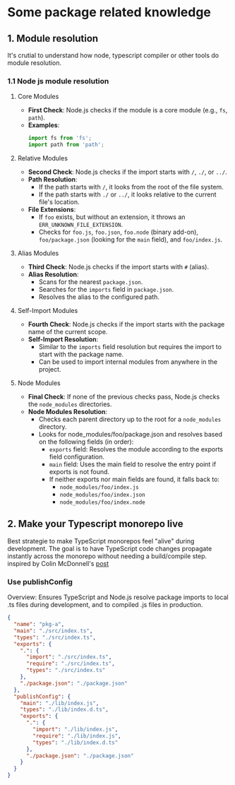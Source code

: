 # Some package related knowledge

## 1. Module resolution
It's crutial to understand how node, typescript compiler or other tools do module resolution.

### 1.1 Node js module resolution

1. Core Modules
   - **First Check**: Node.js checks if the module is a core module (e.g., `fs`, `path`).
   - **Examples**:
     ```javascript
     import fs from 'fs';
     import path from 'path';
     ```

2. Relative Modules
   - **Second Check**: Node.js checks if the import starts with `/`, `./`, or `../`.
   - **Path Resolution**:
     - If the path starts with `/`, it looks from the root of the file system.
     - If the path starts with `./` or `../`, it looks relative to the current file's location.
   - **File Extensions**:
     - If `foo` exists, but without an extension, it throws an `ERR_UNKNOWN_FILE_EXTENSION`.
     - Checks for `foo.js`, `foo.json`, `foo.node` (binary add-on), `foo/package.json` (looking for the `main` field), and `foo/index.js`.

3. Alias Modules
   - **Third Check**: Node.js checks if the import starts with `#` (alias).
   - **Alias Resolution**:
     - Scans for the nearest `package.json`.
     - Searches for the `imports` field in `package.json`.
     - Resolves the alias to the configured path.

4. Self-Import Modules
   - **Fourth Check**: Node.js checks if the import starts with the package name of the current scope.
   - **Self-Import Resolution**:
     - Similar to the `imports` field resolution but requires the import to start with the package name.
     - Can be used to import internal modules from anywhere in the project.

5. Node Modules
   - **Final Check**: If none of the previous checks pass, Node.js checks the `node_modules` directories.
   - **Node Modules Resolution**:
     - Checks each parent directory up to the root for a `node_modules` directory.
     - Looks for node_modules/foo/package.json and resolves based on the following fields (in order):
        - `exports` field: Resolves the module according to the exports field configuration.
        - `main` field: Uses the main field to resolve the entry point if exports is not found.
        - If neither exports nor main fields are found, it falls back to:
          - `node_modules/foo/index.js`
          - `node_modules/foo/index.json`
          - `node_modules/foo/index.node`
## 2. Make your Typescript monorepo live
Best strategie to make TypeScript monorepos feel "alive" during development. The goal is to have TypeScript code changes propagate instantly across the monorepo without needing a build/compile step. 
inspired by Colin McDonnell's [post](https://colinhacks.com/essays/live-types-typescript-monorepo)

### Use publishConfig
Overview: Ensures TypeScript and Node.js resolve package imports to local .ts files during development, and to compiled .js files in production.

```json
{
  "name": "pkg-a",
  "main": "./src/index.ts",
  "types": "./src/index.ts",
  "exports": {
    ".": {
      "import": "./src/index.ts",
      "require": "./src/index.ts",
      "types": "./src/index.ts"
    },
    "./package.json": "./package.json"
  },
  "publishConfig": {
    "main": "./lib/index.js",
    "types": "./lib/index.d.ts",
    "exports": {
      ".": {
        "import": "./lib/index.js",
        "require": "./lib/index.js",
        "types": "./lib/index.d.ts"
      },
      "./package.json": "./package.json"
    }
  }
}
```





